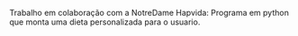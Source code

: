 Trabalho em colaboração com a NotreDame Hapvida: Programa em python que monta uma dieta personalizada para o usuario.
